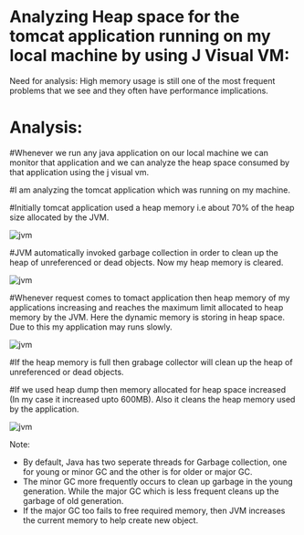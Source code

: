 
# Analyzing Heap space for the tomcat application running on my local machine by using J Visual VM:

Need for analysis: High memory usage is still one of the most frequent problems that we see and they often have performance implications.

# Analysis:

#Whenever we run any java application on our local machine we can monitor that application and we can analyze the heap space consumed by that application using the j visual vm.

#I am analyzing the tomcat application which was running on my machine.

#Initially tomcat application used a heap memory i.e about 70% of the heap size allocated by the JVM.

![jvm](https://github.com/arunkundrupu1990/jvm/blob/master/01%20Screenshot%20from%202018-08-14%2014-57-51.png)

#JVM automatically invoked garbage collection in order to clean up the heap of unreferenced or dead objects. Now my heap memory is cleared.

![jvm](https://github.com/arunkundrupu1990/jvm/blob/master/02%20Screenshot%20from%202018-08-14%2014-58-19.png)

#Whenever request comes to tomact application then heap memory of my applications increasing  and reaches the maximum limit allocated to heap memory by the JVM. Here the dynamic memory is storing in heap space. Due to this my application may runs slowly.

![jvm](https://github.com/arunkundrupu1990/jvm/blob/master/03%20Screenshot%20from%202018-08-14%2015-01-33.png)

#If the heap memory is full then grabage collector will clean up the heap of unreferenced or dead objects.

#If we used heap dump then memory allocated for heap space increased (In my case it increased upto 600MB). Also it cleans the heap memory used by the application.

 ![jvm](https://github.com/arunkundrupu1990/jvm/blob/master/04%20Screenshot%20from%202018-08-14%2015-07-43.png)

 Note:

- By default, Java has two seperate threads for Garbage collection, one for young or minor GC and the other is for older or major GC.
- The minor GC more frequently occurs to clean up garbage in the young generation. While the major GC which is less frequent cleans up the garbage of old generation.
- If the major GC too fails to free required memory, then JVM increases the current memory to help create new object.
